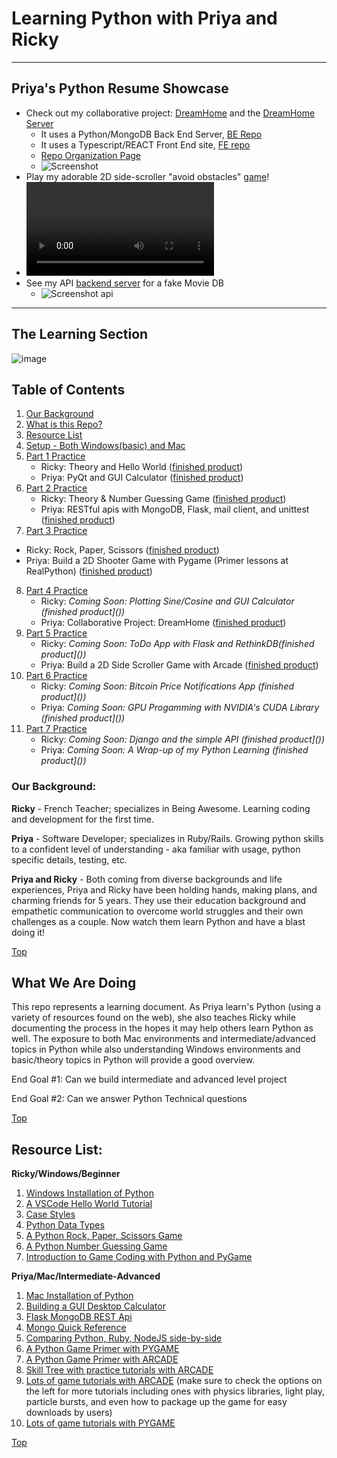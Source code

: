 # Learning Python with Priya and Ricky
-----
## Priya's Python Resume Showcase
- Check out my collaborative project: [DreamHome](https://dream-home-cap.herokuapp.com/home) and the [DreamHome Server](http://dreamhome-mvp.herokuapp.com)
  - It uses a Python/MongoDB Back End Server, [BE Repo](https://github.com/Dream-Home-PEABOT/BEE_DreamHome)
  - It uses a Typescript/REACT Front End site, [FE repo](https://github.com/Dream-Home-PEABOT/FEE_DreamHome)
  - [Repo Organization Page](https://github.com/Dream-Home-PEABOT)
  - ![Screenshot](https://user-images.githubusercontent.com/49959312/108244065-fee60b00-710b-11eb-994a-99d858820dbd.png)
-  Play my adorable 2D side-scroller "avoid obstacles" [game](https://github.com/priyapower/shooter_game)!
  - ![Pygame Demo](https://user-images.githubusercontent.com/49959312/108242968-c98ced80-710a-11eb-988c-acc09932cc49.mov)
- See my API [backend server](https://github.com/priyapower/practice-api-movies) for a fake Movie DB
  - ![Screenshot api](https://user-images.githubusercontent.com/49959312/108244619-9d726c00-710c-11eb-8ec5-5c6720a6ad4e.png)

-----
## The Learning Section
![image](https://i.pinimg.com/originals/24/97/b4/2497b48e8f9778fb8463c525e14794f9.gif)

## Table of Contents
1. [Our Background](#our-background)
2. [What is this Repo?](#what-we-are-doing)
3. [Resource List](#resource-list)
4. [Setup - Both Windows(basic) and Mac](lessons/1setup.md)
5. [Part 1 Practice](lessons/2part_1.md)
    - Ricky: Theory and Hello World ([finished product](https://github.com/rckpwr/hello_world_python))
    - Priya: PyQt and GUI Calculator ([finished product](https://github.com/priyapower/python_gui_calculator))
6. [Part 2 Practice](lessons/3part_2.md)
    - Ricky: Theory & Number Guessing Game ([finished product](https://github.com/rckpwr/number_guesser))
    - Priya: RESTful apis with MongoDB, Flask, mail client, and unittest ([finished product](https://github.com/priyapower/practice-api-movies))
7. [Part 3 Practice](lessons/4part_3.md)
  - Ricky: Rock, Paper, Scissors ([finished product](https://github.com/rckpwr/rock_paper_scissors))
  - Priya: Build a 2D Shooter Game with Pygame (Primer lessons at RealPython) ([finished product](https://github.com/priyapower/shooter_game))
8. [Part 4 Practice](lessons/5part_4.md)
    - Ricky: _Coming Soon: Plotting Sine/Cosine and GUI Calculator (finished product]())_
    - Priya: Collaborative Project: DreamHome ([finished product](http://dreamhome-mvp.herokuapp.com))
9. [Part 5 Practice](lessons/6part_5.md)
    - Ricky: _Coming Soon: ToDo App with Flask and RethinkDB(finished product]())_
    - Priya: Build a 2D Side Scroller Game with Arcade ([finished product]())
10. [Part 6 Practice](lessons/7part_6.md)
    - Ricky: _Coming Soon: Bitcoin Price Notifications App (finished product]())_
    - Priya: _Coming Soon: GPU Progamming with NVIDIA's CUDA Library (finished product]())_
11. [Part 7 Practice](lessons/8part_7.md)
    - Ricky: _Coming Soon: Django and the simple API (finished product]())_
    - Priya: _Coming Soon: A Wrap-up of my Python Learning (finished product]())_

### Our Background:
**Ricky** - French Teacher; specializes in Being Awesome. Learning coding and development for the first time.

**Priya** - Software Developer; specializes in Ruby/Rails. Growing python skills to a confident level of understanding - aka familiar with usage, python specific details, testing, etc.

**Priya and Ricky** - Both coming from diverse backgrounds and life experiences, Priya and Ricky have been holding hands, making plans, and charming friends for 5 years. They use their education background and empathetic communication to overcome world struggles and their own challenges as a couple. Now watch them learn Python and have a blast doing it!

[Top](#table-of-contents)

## What We Are Doing
This repo represents a learning document. As Priya learn's Python (using a variety of resources found on the web), she also teaches Ricky while documenting the process in the hopes it may help others learn Python as well. The exposure to both Mac environments and intermediate/advanced topics in Python while also understanding Windows environments and basic/theory topics in Python will provide a good overview.

End Goal #1: Can we build intermediate and advanced level project

End Goal #2: Can we answer Python Technical questions

[Top](#table-of-contents)

## Resource List:

**Ricky/Windows/Beginner**

1. [Windows Installation of Python](https://docs.microsoft.com/en-us/windows/python/beginners)
1. [A VSCode Hello World Tutorial](https://code.visualstudio.com/docs/python/python-tutorial#_start-vs-code-in-a-project-workspace-folder)
1. [Case Styles](https://medium.com/better-programming/string-case-styles-camel-pascal-snake-and-kebab-case-981407998841)
1. [Python Data Types](https://www.w3schools.com/python/python_datatypes.asp)
1. [A Python Rock, Paper, Scissors Game](https://thehelloworldprogram.com/python/python-game-rock-paper-scissors/)
1. [A Python Number Guessing Game](https://www.geeksforgeeks.org/number-guessing-game-in-python/)
1. [Introduction to Game Coding with Python and PyGame](https://docs.microsoft.com/en-us/windows/python/beginners#create-a-simple-game-with-pygame)

**Priya/Mac/Intermediate-Advanced**

1. [Mac Installation of Python](https://docs.python-guide.org/starting/install3/osx/)
1. [Building a GUI Desktop Calculator](https://realpython.com/python-pyqt-gui-calculator/)
1. [Flask MongoDB REST Api](https://dev.to/paurakhsharma/flask-rest-api-part-0-setup-basic-crud-api-4650)
1. [Mongo Quick Reference](https://docs.mongodb.com/manual/reference/mongo-shell/)
1. [Comparing Python, Ruby, NodeJS side-by-side](https://hyperpolyglot.org/scripting)
1. [A Python Game Primer with PYGAME](https://realpython.com/pygame-a-primer/)
1. [A Python Game Primer with ARCADE](https://realpython.com/arcade-python-game-framework/)
1. [Skill Tree with practice tutorials with ARCADE](https://arcade.academy/get_started.html#arcade-skill-tree)
1. [Lots of game tutorials with ARCADE](https://arcade.academy/examples/platform_tutorial/index.html) (make sure to check the options on the left for more tutorials including ones with physics libraries, light play, particle bursts, and even how to package up the game for easy downloads by users)
1. [Lots of game tutorials with PYGAME](http://inventwithpython.com/pygame/)


[Top](#table-of-contents)
